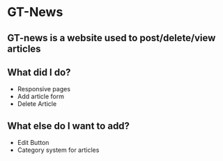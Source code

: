 # GT-News

## GT-news is a website used to post/delete/view articles

## What did I do? 

<ul>
<li>Responsive pages</li>
<li>Add article form</li>
<li>Delete Article</li>
</ul>

## What else do I want to add? 

<ul>
<li>Edit Button</li>
<li>Category system for articles</li>
</ul>
